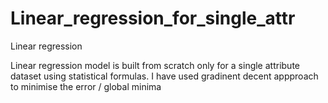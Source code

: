 # Linear_regression_for_single_attr
Linear regression

Linear regression model is built from scratch only for a single attribute dataset using statistical formulas. 
I have used gradinent decent appproach to minimise the error / global minima
